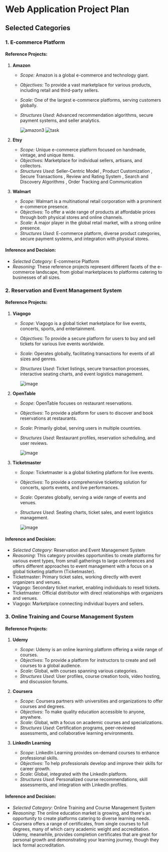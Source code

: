 # Web Application Project Plan

## Selected Categories

### 1. E-commerce Platform
#### Reference Projects:
1. **Amazon**
   - *Scope:* Amazon is a global e-commerce and technology giant.
   - *Objectives:* To provide a vast marketplace for various products, including retail and third-party sellers.
   - *Scale:* One of the largest e-commerce platforms, serving customers globally.
   - *Structures Used:* Advanced recommendation algorithms, secure payment systems, and seller analytics.
     
     ![amazon3](https://github.com/shhumen/project_plan/assets/70858596/0d906320-b949-4efc-8693-ff2bdb8dcde5)
     ![task](https://github.com/shhumen/project_plan/assets/70858596/fd229378-9654-4031-b0a6-30b0c51ad6b9)

2. **Etsy** 
   - *Scope:* Unique e-commerce platform focused on handmade, vintage, and unique items.
   - *Objectives:* Marketplace for individual sellers, artisans, and collectors.
   - *Structures Used:* Seller-Centric Model , Product Customization , Secure Transactions , Review and Rating System , Search and Discovery Algorithms , Order Tracking and Communication
     
3. **Walmart**
   - *Scope:* Walmart is a multinational retail corporation with a prominent e-commerce presence.
   - *Objectives:* To offer a wide range of products at affordable prices through both physical stores and online channels.
   - *Scale:* A major player in the global retail market, with a strong online presence.
   - *Structures Used:* E-commerce platform, diverse product categories, secure payment systems, and integration with physical stores.
     
#### **Inference and Decision:**
- *Selected Category:* E-commerce Platform
- *Reasoning:* These reference projects represent different facets of the e-commerce landscape, from global marketplaces to platforms catering to businesses of all sizes.
  
### 2. Reservation and Event Management System
#### Reference Projects:

1. **Viagogo**
   - *Scope*: Viagogo is a global ticket marketplace for live events, concerts, sports, and entertainment.
   - *Objectives*: To provide a secure platform for users to buy and sell tickets for various live events worldwide.
   - *Scale*: Operates globally, facilitating transactions for events of all sizes and genres.
   - *Structures Used*: Ticket listings, secure transaction processes, interactive seating charts, and event logistics management.
     
       ![image](https://github.com/shhumen/project_plan/assets/70858596/4480dd7c-1124-487a-bc87-0d19f12702a7)
     


2. **OpenTable**
   - *Scope*: OpenTable focuses on restaurant reservations.
   - *Objectives*: To provide a platform for users to discover and book reservations at restaurants.
   - *Scale*: Primarily global, serving users in multiple countries.
   - *Structures Used*: Restaurant profiles, reservation scheduling, and user reviews.
  
     ![image](https://github.com/shhumen/project_plan/assets/70858596/5cfb12f0-5d00-4f48-946a-d885f4995d42)



3. **Ticketmaster**
   - *Scope*: Ticketmaster is a global ticketing platform for live events.
   - *Objectives*: To provide a comprehensive ticketing solution for concerts, sports events, and live performances.
   - *Scale*: Operates globally, serving a wide range of events and venues.
   - *Structures Used*: Seating charts, ticket sales, and event logistics management.
     
     ![image](https://github.com/shhumen/project_plan/assets/70858596/f61848e1-bb19-4599-bd27-d690adb0e91b)


#### Inference and Decision:
- *Selected Category*: Reservation and Event Management System
- *Reasoning*: This category provides opportunities to create platforms for various event types, from small gatherings to large conferences and offers different approaches to event management with a focus on a global ticketing platform (Ticketmaster).
- Ticketmaster: Primary ticket sales, working directly with event organizers and venues.
- Viagogo: Secondary ticket market, enabling individuals to resell tickets.
- Ticketmaster: Official distributor with direct relationships with organizers and venues.
- Viagogo: Marketplace connecting individual buyers and sellers.

### 3. Online Training and Course Management System
#### Reference Projects:

1. **Udemy**
   - *Scope*: Udemy is an online learning platform offering a wide range of courses.
   - *Objectives*: To provide a platform for instructors to create and sell courses to a global audience.
   - *Scale*: Global, with courses spanning various categories.
   - *Structures Used*: User profiles, course creation tools, video hosting, and discussion forums.

2. **Coursera**
   - *Scope*: Coursera partners with universities and organizations to offer courses and degrees.
   - *Objectives*: To make quality education accessible to anyone, anywhere.
   - *Scale*: Global, with a focus on academic courses and specializations.
   - *Structures Used*: Certification programs, peer-reviewed assessments, and collaborative learning environments.

3. **LinkedIn Learning**
   - *Scope*: LinkedIn Learning provides on-demand courses to enhance professional skills.
   - *Objectives*: To help professionals develop and improve their skills for career growth.
   - *Scale*: Global, integrated with the LinkedIn platform.
   - *Structures Used*: Personalized course recommendations, skill assessments, and integration with LinkedIn profiles.

#### Inference and Decision:
- *Selected Category*: Online Training and Course Management System
- *Reasoning*: The online education market is growing, and there's an opportunity to create platforms catering to diverse learning needs.
- Coursera offers a range of certificates, from single courses to full degrees, many of which carry academic weight and accreditation. Udemy, meanwhile, provides completion certificates that are great for personal growth and demonstrating your learning journey, though they lack formal accreditation.
